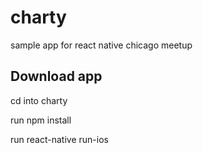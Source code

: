 # charty
sample app for react native chicago meetup

## Download app
cd into charty

run npm install

run react-native run-ios
